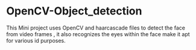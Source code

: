 # OpenCV-Object_detection
 This Mini project uses OpenCV and haarcascade files to detect the face from video frames , it also recognizes the eyes within the face make it apt for various id purposes.
